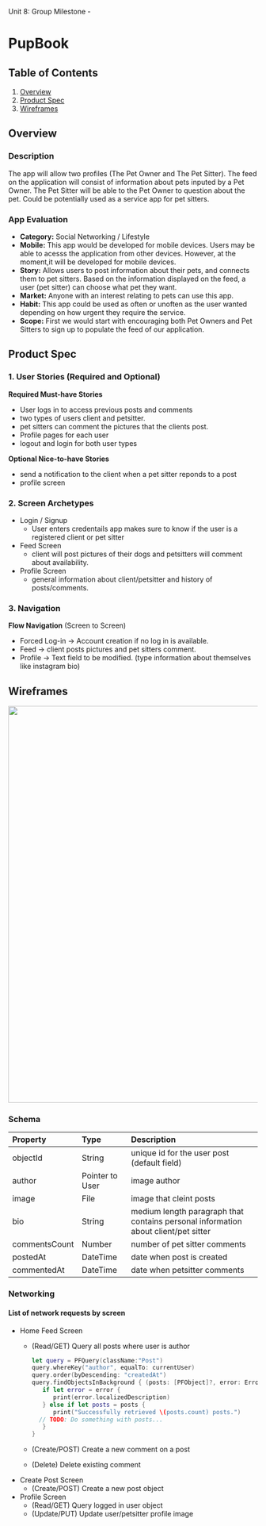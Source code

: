 Unit 8: Group Milestone - 

# PupBook

## Table of Contents
1. [Overview](#Overview)
1. [Product Spec](#Product-Spec)
1. [Wireframes](#Wireframes)

## Overview
### Description
The app will allow two profiles (The Pet Owner and The Pet Sitter). The feed on the application will consist of information about pets inputed by a Pet Owner. The Pet Sitter will  be able to the Pet Owner to question about the pet.  Could be potentially used as a service app for pet sitters.

### App Evaluation
- **Category:** Social Networking / Lifestyle
- **Mobile:** This app would be developed for mobile devices. Users may be able to acesss the application from other devices. However, at the moment,it will be developed for mobile devices.
- **Story:** Allows users to post information about their pets, and connects them to pet sitters. Based on the information displayed on the feed, a user (pet sitter) can choose what pet they want. 
- **Market:** Anyone with an interest relating to pets can use this app.
- **Habit:** This app could be used as often or unoften as the user wanted depending on how urgent they require the service. 
- **Scope:** First we would start with encouraging both Pet Owners and Pet Sitters to sign up to populate the feed of our application.

## Product Spec
### 1. User Stories (Required and Optional)

**Required Must-have Stories**

* User logs in to access previous posts and comments
* two types of users client and petsitter.
* pet sitters can comment the pictures that the clients post.
* Profile pages for each user
* logout and login for both user types

**Optional Nice-to-have Stories**

* send a notification to the client when a pet sitter reponds to a post
* profile screen

### 2. Screen Archetypes 

* Login / Signup
   * User enters credentails app makes sure to know if the user is a registered client or pet sitter
* Feed Screen 
   * client will post pictures of their dogs and petsitters will comment about availability.
* Profile Screen
   * general information about client/petsitter and history of posts/comments.

### 3. Navigation


**Flow Navigation** (Screen to Screen)
* Forced Log-in -> Account creation if no log in is available.
* Feed -> client posts pictures and pet sitters comment.
* Profile -> Text field to be modified. (type information about themselves like instagram bio)


## Wireframes
<img src="https://i.imgur.com/kmmebha.jpg" width=800><br>

### Schema


| Property | Type | Description |
| :------- |:---------| :-----|
| objectId | String | unique id for the user post (default field) |
| author | Pointer to User | image author |
| image | File | image that cleint posts |
| bio | String | medium length paragraph that contains personal information about client/pet sitter |
| commentsCount | Number | number of pet sitter comments |
| postedAt | DateTime | date when post is created |
| commentedAt | DateTime | date when petsitter comments |

### Networking
#### List of network requests by screen
   - Home Feed Screen
      - (Read/GET) Query all posts where user is author
         ```swift
         let query = PFQuery(className:"Post")
         query.whereKey("author", equalTo: currentUser)
         query.order(byDescending: "createdAt")
         query.findObjectsInBackground { (posts: [PFObject]?, error: Error?) in
            if let error = error { 
               print(error.localizedDescription)
            } else if let posts = posts {
               print("Successfully retrieved \(posts.count) posts.")
           // TODO: Do something with posts...
            }
         }
         ```
 
      - (Create/POST) Create a new comment on a post
      - (Delete) Delete existing comment
   - Create Post Screen
      - (Create/POST) Create a new post object
   - Profile Screen
      - (Read/GET) Query logged in user object
      - (Update/PUT) Update user/petsitter  profile image
 

	
